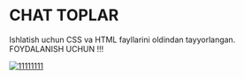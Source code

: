 # CHAT TOPLAR 
Ishlatish uchun CSS va HTML fayllarini oldindan tayyorlangan. FOYDALANISH UCHUN !!!

<a href="https://ibb.co/whvKnxG"><img src="https://i.ibb.co/hFqKGtQ/11111111.png" alt="11111111" border="0"></a>
